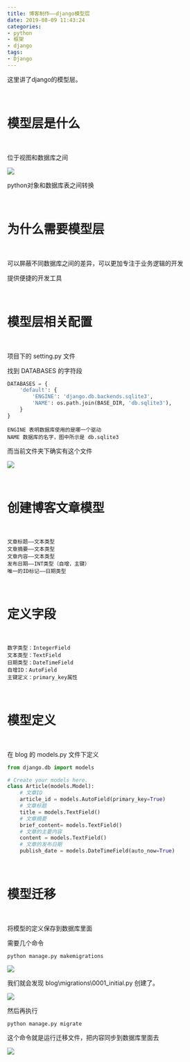 ```yaml
---
title: 博客制作——django模型层
date: 2019-08-09 11:43:24
categories:
- python
- 框架
- django
tags:
- Django
---
```

这里讲了django的模型层。

<!-- more -->

<br/>

# 模型层是什么

<br/>

位于视图和数据库之间

![](/images/django/1_0.png)

python对象和数据库表之间转换

<br/>

# 为什么需要模型层

<br/>

可以屏蔽不同数据库之间的差异，可以更加专注于业务逻辑的开发

提供便捷的开发工具

<br/>

# 模型层相关配置

<br/>

项目下的 setting.py 文件

找到 DATABASES 的字符段

```python
DATABASES = {
    'default': {
        'ENGINE': 'django.db.backends.sqlite3',
        'NAME': os.path.join(BASE_DIR, 'db.sqlite3'),
    }
}
```

	ENGINE 表明数据库使用的是哪一个驱动
	NAME 数据库的名字，图中所示是 db.sqlite3
	
而当前文件夹下确实有这个文件

![](/images/django/0_4.png)

<br/>

# 创建博客文章模型

<br/>
	
	文章标题——文本类型
	文章摘要——文本类型
	文章内容——文本类型
	发布日期——INT类型（自增，主键）
	唯一的ID标记——日期类型

<br/>

# 定义字段

<br/>

	数字类型：IntegerField
	文本类型：TextField
	日期类型：DateTimeField
	自增ID：AutoField
	主键定义：primary_key属性

<br/>

# 模型定义

<br/>

在 blog 的 models.py 文件下定义

```python
from django.db import models

# Create your models here.
class Article(models.Model):
    # 文章ID
    article_id = models.AutoField(primary_key=True)
    # 文章标题
    title = models.TextField()
    # 文章摘要
    brief_content= models.TextField()
    # 文章的主要内容
    content = models.TextField()
    # 文章的发布日期
    publish_date = models.DateTimeField(auto_now=True)
```

<br/>

# 模型迁移

<br/>

将模型的定义保存到数据库里面

需要几个命令

	python manage.py makemigrations

![](/images/django/1_1.png)

我们就会发现 blog\migrations\0001_initial.py 创建了。

![](/images/django/1_2.png)

然后再执行

	python manage.py migrate

这个命令就是运行迁移文件，把内容同步到数据库里面去

![](/images/django/1_3.png)

















